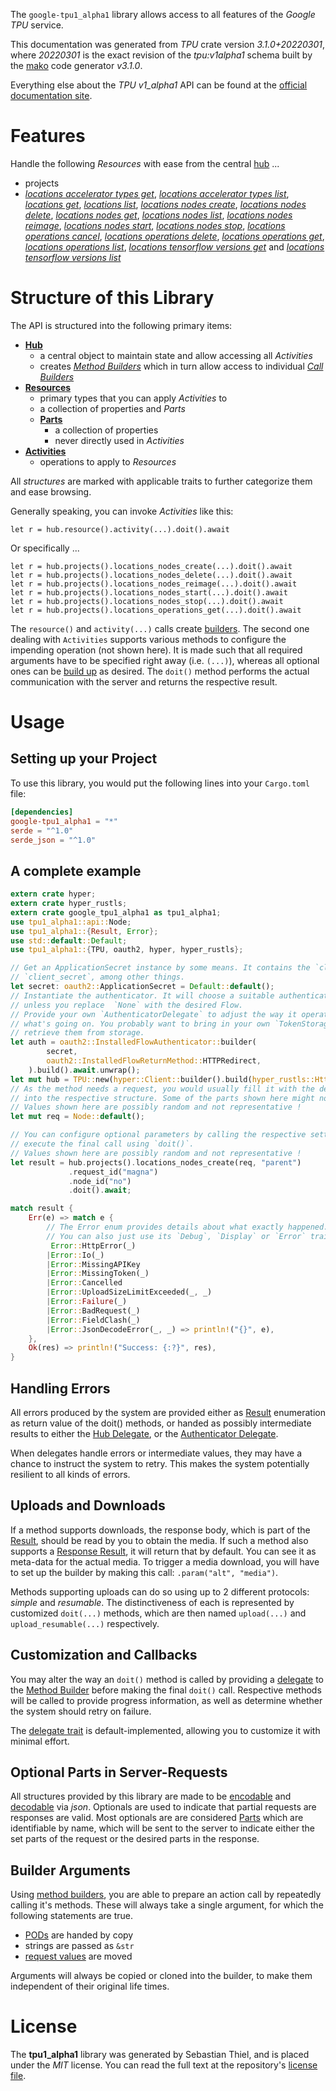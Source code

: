<!---
DO NOT EDIT !
This file was generated automatically from 'src/mako/api/README.md.mako'
DO NOT EDIT !
-->
The `google-tpu1_alpha1` library allows access to all features of the *Google TPU* service.

This documentation was generated from *TPU* crate version *3.1.0+20220301*, where *20220301* is the exact revision of the *tpu:v1alpha1* schema built by the [mako](http://www.makotemplates.org/) code generator *v3.1.0*.

Everything else about the *TPU* *v1_alpha1* API can be found at the
[official documentation site](https://cloud.google.com/tpu/).
# Features

Handle the following *Resources* with ease from the central [hub](https://docs.rs/google-tpu1_alpha1/3.1.0+20220301/google_tpu1_alpha1/TPU) ... 

* projects
 * [*locations accelerator types get*](https://docs.rs/google-tpu1_alpha1/3.1.0+20220301/google_tpu1_alpha1/api::ProjectLocationAcceleratorTypeGetCall), [*locations accelerator types list*](https://docs.rs/google-tpu1_alpha1/3.1.0+20220301/google_tpu1_alpha1/api::ProjectLocationAcceleratorTypeListCall), [*locations get*](https://docs.rs/google-tpu1_alpha1/3.1.0+20220301/google_tpu1_alpha1/api::ProjectLocationGetCall), [*locations list*](https://docs.rs/google-tpu1_alpha1/3.1.0+20220301/google_tpu1_alpha1/api::ProjectLocationListCall), [*locations nodes create*](https://docs.rs/google-tpu1_alpha1/3.1.0+20220301/google_tpu1_alpha1/api::ProjectLocationNodeCreateCall), [*locations nodes delete*](https://docs.rs/google-tpu1_alpha1/3.1.0+20220301/google_tpu1_alpha1/api::ProjectLocationNodeDeleteCall), [*locations nodes get*](https://docs.rs/google-tpu1_alpha1/3.1.0+20220301/google_tpu1_alpha1/api::ProjectLocationNodeGetCall), [*locations nodes list*](https://docs.rs/google-tpu1_alpha1/3.1.0+20220301/google_tpu1_alpha1/api::ProjectLocationNodeListCall), [*locations nodes reimage*](https://docs.rs/google-tpu1_alpha1/3.1.0+20220301/google_tpu1_alpha1/api::ProjectLocationNodeReimageCall), [*locations nodes start*](https://docs.rs/google-tpu1_alpha1/3.1.0+20220301/google_tpu1_alpha1/api::ProjectLocationNodeStartCall), [*locations nodes stop*](https://docs.rs/google-tpu1_alpha1/3.1.0+20220301/google_tpu1_alpha1/api::ProjectLocationNodeStopCall), [*locations operations cancel*](https://docs.rs/google-tpu1_alpha1/3.1.0+20220301/google_tpu1_alpha1/api::ProjectLocationOperationCancelCall), [*locations operations delete*](https://docs.rs/google-tpu1_alpha1/3.1.0+20220301/google_tpu1_alpha1/api::ProjectLocationOperationDeleteCall), [*locations operations get*](https://docs.rs/google-tpu1_alpha1/3.1.0+20220301/google_tpu1_alpha1/api::ProjectLocationOperationGetCall), [*locations operations list*](https://docs.rs/google-tpu1_alpha1/3.1.0+20220301/google_tpu1_alpha1/api::ProjectLocationOperationListCall), [*locations tensorflow versions get*](https://docs.rs/google-tpu1_alpha1/3.1.0+20220301/google_tpu1_alpha1/api::ProjectLocationTensorflowVersionGetCall) and [*locations tensorflow versions list*](https://docs.rs/google-tpu1_alpha1/3.1.0+20220301/google_tpu1_alpha1/api::ProjectLocationTensorflowVersionListCall)




# Structure of this Library

The API is structured into the following primary items:

* **[Hub](https://docs.rs/google-tpu1_alpha1/3.1.0+20220301/google_tpu1_alpha1/TPU)**
    * a central object to maintain state and allow accessing all *Activities*
    * creates [*Method Builders*](https://docs.rs/google-tpu1_alpha1/3.1.0+20220301/google_tpu1_alpha1/client::MethodsBuilder) which in turn
      allow access to individual [*Call Builders*](https://docs.rs/google-tpu1_alpha1/3.1.0+20220301/google_tpu1_alpha1/client::CallBuilder)
* **[Resources](https://docs.rs/google-tpu1_alpha1/3.1.0+20220301/google_tpu1_alpha1/client::Resource)**
    * primary types that you can apply *Activities* to
    * a collection of properties and *Parts*
    * **[Parts](https://docs.rs/google-tpu1_alpha1/3.1.0+20220301/google_tpu1_alpha1/client::Part)**
        * a collection of properties
        * never directly used in *Activities*
* **[Activities](https://docs.rs/google-tpu1_alpha1/3.1.0+20220301/google_tpu1_alpha1/client::CallBuilder)**
    * operations to apply to *Resources*

All *structures* are marked with applicable traits to further categorize them and ease browsing.

Generally speaking, you can invoke *Activities* like this:

```Rust,ignore
let r = hub.resource().activity(...).doit().await
```

Or specifically ...

```ignore
let r = hub.projects().locations_nodes_create(...).doit().await
let r = hub.projects().locations_nodes_delete(...).doit().await
let r = hub.projects().locations_nodes_reimage(...).doit().await
let r = hub.projects().locations_nodes_start(...).doit().await
let r = hub.projects().locations_nodes_stop(...).doit().await
let r = hub.projects().locations_operations_get(...).doit().await
```

The `resource()` and `activity(...)` calls create [builders][builder-pattern]. The second one dealing with `Activities` 
supports various methods to configure the impending operation (not shown here). It is made such that all required arguments have to be 
specified right away (i.e. `(...)`), whereas all optional ones can be [build up][builder-pattern] as desired.
The `doit()` method performs the actual communication with the server and returns the respective result.

# Usage

## Setting up your Project

To use this library, you would put the following lines into your `Cargo.toml` file:

```toml
[dependencies]
google-tpu1_alpha1 = "*"
serde = "^1.0"
serde_json = "^1.0"
```

## A complete example

```Rust
extern crate hyper;
extern crate hyper_rustls;
extern crate google_tpu1_alpha1 as tpu1_alpha1;
use tpu1_alpha1::api::Node;
use tpu1_alpha1::{Result, Error};
use std::default::Default;
use tpu1_alpha1::{TPU, oauth2, hyper, hyper_rustls};

// Get an ApplicationSecret instance by some means. It contains the `client_id` and 
// `client_secret`, among other things.
let secret: oauth2::ApplicationSecret = Default::default();
// Instantiate the authenticator. It will choose a suitable authentication flow for you, 
// unless you replace  `None` with the desired Flow.
// Provide your own `AuthenticatorDelegate` to adjust the way it operates and get feedback about 
// what's going on. You probably want to bring in your own `TokenStorage` to persist tokens and
// retrieve them from storage.
let auth = oauth2::InstalledFlowAuthenticator::builder(
        secret,
        oauth2::InstalledFlowReturnMethod::HTTPRedirect,
    ).build().await.unwrap();
let mut hub = TPU::new(hyper::Client::builder().build(hyper_rustls::HttpsConnector::with_native_roots().https_or_http().enable_http1().enable_http2().build()), auth);
// As the method needs a request, you would usually fill it with the desired information
// into the respective structure. Some of the parts shown here might not be applicable !
// Values shown here are possibly random and not representative !
let mut req = Node::default();

// You can configure optional parameters by calling the respective setters at will, and
// execute the final call using `doit()`.
// Values shown here are possibly random and not representative !
let result = hub.projects().locations_nodes_create(req, "parent")
             .request_id("magna")
             .node_id("no")
             .doit().await;

match result {
    Err(e) => match e {
        // The Error enum provides details about what exactly happened.
        // You can also just use its `Debug`, `Display` or `Error` traits
         Error::HttpError(_)
        |Error::Io(_)
        |Error::MissingAPIKey
        |Error::MissingToken(_)
        |Error::Cancelled
        |Error::UploadSizeLimitExceeded(_, _)
        |Error::Failure(_)
        |Error::BadRequest(_)
        |Error::FieldClash(_)
        |Error::JsonDecodeError(_, _) => println!("{}", e),
    },
    Ok(res) => println!("Success: {:?}", res),
}

```
## Handling Errors

All errors produced by the system are provided either as [Result](https://docs.rs/google-tpu1_alpha1/3.1.0+20220301/google_tpu1_alpha1/client::Result) enumeration as return value of
the doit() methods, or handed as possibly intermediate results to either the 
[Hub Delegate](https://docs.rs/google-tpu1_alpha1/3.1.0+20220301/google_tpu1_alpha1/client::Delegate), or the [Authenticator Delegate](https://docs.rs/yup-oauth2/*/yup_oauth2/trait.AuthenticatorDelegate.html).

When delegates handle errors or intermediate values, they may have a chance to instruct the system to retry. This 
makes the system potentially resilient to all kinds of errors.

## Uploads and Downloads
If a method supports downloads, the response body, which is part of the [Result](https://docs.rs/google-tpu1_alpha1/3.1.0+20220301/google_tpu1_alpha1/client::Result), should be
read by you to obtain the media.
If such a method also supports a [Response Result](https://docs.rs/google-tpu1_alpha1/3.1.0+20220301/google_tpu1_alpha1/client::ResponseResult), it will return that by default.
You can see it as meta-data for the actual media. To trigger a media download, you will have to set up the builder by making
this call: `.param("alt", "media")`.

Methods supporting uploads can do so using up to 2 different protocols: 
*simple* and *resumable*. The distinctiveness of each is represented by customized 
`doit(...)` methods, which are then named `upload(...)` and `upload_resumable(...)` respectively.

## Customization and Callbacks

You may alter the way an `doit()` method is called by providing a [delegate](https://docs.rs/google-tpu1_alpha1/3.1.0+20220301/google_tpu1_alpha1/client::Delegate) to the 
[Method Builder](https://docs.rs/google-tpu1_alpha1/3.1.0+20220301/google_tpu1_alpha1/client::CallBuilder) before making the final `doit()` call. 
Respective methods will be called to provide progress information, as well as determine whether the system should 
retry on failure.

The [delegate trait](https://docs.rs/google-tpu1_alpha1/3.1.0+20220301/google_tpu1_alpha1/client::Delegate) is default-implemented, allowing you to customize it with minimal effort.

## Optional Parts in Server-Requests

All structures provided by this library are made to be [encodable](https://docs.rs/google-tpu1_alpha1/3.1.0+20220301/google_tpu1_alpha1/client::RequestValue) and 
[decodable](https://docs.rs/google-tpu1_alpha1/3.1.0+20220301/google_tpu1_alpha1/client::ResponseResult) via *json*. Optionals are used to indicate that partial requests are responses 
are valid.
Most optionals are are considered [Parts](https://docs.rs/google-tpu1_alpha1/3.1.0+20220301/google_tpu1_alpha1/client::Part) which are identifiable by name, which will be sent to 
the server to indicate either the set parts of the request or the desired parts in the response.

## Builder Arguments

Using [method builders](https://docs.rs/google-tpu1_alpha1/3.1.0+20220301/google_tpu1_alpha1/client::CallBuilder), you are able to prepare an action call by repeatedly calling it's methods.
These will always take a single argument, for which the following statements are true.

* [PODs][wiki-pod] are handed by copy
* strings are passed as `&str`
* [request values](https://docs.rs/google-tpu1_alpha1/3.1.0+20220301/google_tpu1_alpha1/client::RequestValue) are moved

Arguments will always be copied or cloned into the builder, to make them independent of their original life times.

[wiki-pod]: http://en.wikipedia.org/wiki/Plain_old_data_structure
[builder-pattern]: http://en.wikipedia.org/wiki/Builder_pattern
[google-go-api]: https://github.com/google/google-api-go-client

# License
The **tpu1_alpha1** library was generated by Sebastian Thiel, and is placed 
under the *MIT* license.
You can read the full text at the repository's [license file][repo-license].

[repo-license]: https://github.com/Byron/google-apis-rsblob/main/LICENSE.md
